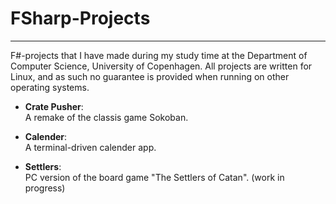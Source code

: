 # FSharp-Projects
-----
F#-projects that I have made during my study time at the Department of Computer Science, University of Copenhagen.
All projects are written for Linux, and as such no guarantee is provided when running on other operating systems.

* **Crate Pusher**:  
A remake of the classis game Sokoban.

*  **Calender**:  
A terminal-driven calender app.

*  **Settlers**:  
PC version of the board game "The Settlers of Catan". (work in progress)
